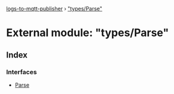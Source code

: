[logs-to-mqtt-publisher](../README.md) › ["types/Parse"](_types_parse_.md)

# External module: "types/Parse"

## Index

### Interfaces

* [Parse](../interfaces/_types_parse_.parse.md)
